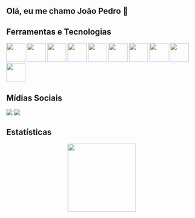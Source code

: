 ## Olá, eu me chamo João Pedro 👋

## Ferramentas e Tecnologias

<div>
<img src="https://cdn.jsdelivr.net/gh/devicons/devicon/icons/html5/html5-original.svg" width="50" height="50"/>
<img src="https://cdn.jsdelivr.net/gh/devicons/devicon/icons/css3/css3-original.svg" width="50" height="50"/>
<img src="https://cdn.jsdelivr.net/gh/devicons/devicon/icons/javascript/javascript-original.svg" width="50" height="50"/>
<img src="https://cdn.jsdelivr.net/gh/devicons/devicon/icons/typescript/typescript-original.svg" width="50" height="50"/>
<img src="https://cdn.jsdelivr.net/gh/devicons/devicon/icons/nodejs/nodejs-original.svg"  width="50" height="50"/>
<img src="https://cdn.jsdelivr.net/gh/devicons/devicon/icons/mysql/mysql-original-wordmark.svg" width="50" height="50"/>
<img src="https://cdn.jsdelivr.net/gh/devicons/devicon/icons/postgresql/postgresql-original-wordmark.svg" width="50" height="50" />
<img src="https://cdn.jsdelivr.net/gh/devicons/devicon/icons/mongodb/mongodb-original-wordmark.svg" width="50" height="50"/>
<img src="https://cdn.jsdelivr.net/gh/devicons/devicon/icons/docker/docker-original-wordmark.svg" width="50" height="50"/>
<img src="https://cdn.jsdelivr.net/gh/devicons/devicon/icons/kubernetes/kubernetes-plain-wordmark.svg" width="50" height="50" />
<div>
  
## Mídias Sociais
  
<div>
<a href="mailto:contato@jpmns9103@gmail.com"><img src="https://img.shields.io/badge/Gmail-D14836?style=for-the-badge&logo=gmail&logoColor=white" target="_blank"></a>
<a href="https://www.linkedin.com/in/jo%C3%A3o-pedro-m-n-silva-707341229/" target="_blank"><img src="https://img.shields.io/badge/-LinkedIn-%230077B5?style=for-the-badge&logo=linkedin&logoColor=white" target="_blank"></a>   
</div>
  
 ## Estatísticas  
  
<div align="center">
<a href="https://github.com/JPedro910">
<img height="180em" src="https://github-readme-stats.vercel.app/api/top-langs/?username=JPedro109&layout=compact&langs_count=7&theme=dracula"/>
</div>
